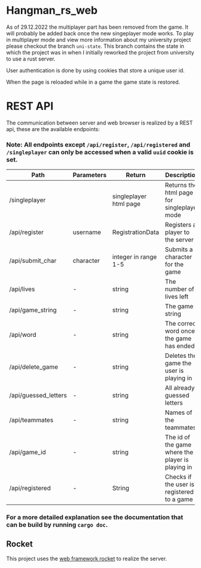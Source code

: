 # Hangman_rs_web

As of 29.12.2022 the multiplayer part has been removed from the game. It will probably be added back once the new singeplayer mode works.
To play in multiplayer mode and view more information about my university project please checkout the branch `uni-state`. This branch contains the state in which the project was in when I initially reworked the project from university to use a rust server.

User authentication is done by using cookies that store a unique user id.

When the page is reloaded while in a game the game state is restored.

# REST API

The communication between server and web browser is realized by a REST api, these are the available endpoints:

### Note: All endpoints except `/api/register`, `/api/registered` and `/singleplayer` can only be accessed when a valid `uuid` cookie is set.

Path|Parameters|Return|Description
-|-|-|-
/singleplayer||singleplayer html page|Returns the html page for singleplayer mode
/api/register|username|RegistrationData|Registers a player to the server
/api/submit_char| character | integer in range 1-5|Submits a character for the game
/api/lives| - | string | The number of lives left
/api/game_string| - | string | The game string
/api/word| - | string | The correct word once the game has ended
/api/delete_game| - | string | Deletes the game the user is playing in
/api/guessed_letters| - | string | All already guessed letters
/api/teammates| - | string | Names of the teammates
/api/game_id| - | string | The id of the game where the player is playing in
/api/registered| - | String | Checks if the user is registered to a game

### For a more detailed explanation see the documentation that can be build by running `cargo doc`.

## Rocket
This project uses the [web framework rocket](https://github.com/SergioBenitez/Rocket) to realize the server.